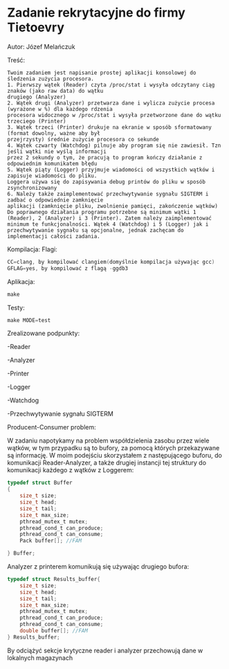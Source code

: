 
Zadanie rekrytacyjne do firmy Tietoevry
=
Autor: Józef Melańczuk

Treść:
```
Twoim zadaniem jest napisanie prostej aplikacji konsolowej do śledzenia zużycia procesora.
1. Pierwszy wątek (Reader) czyta /proc/stat i wysyła odczytany ciąg znaków (jako raw data) do wątku
drugiego (Analyzer)
2. Wątek drugi (Analyzer) przetwarza dane i wylicza zużycie procesa (wyrażone w %) dla każdego rdzenia
procesora widocznego w /proc/stat i wysyła przetworzone dane do wątku trzeciego (Printer)
3. Wątek trzeci (Printer) drukuje na ekranie w sposób sformatowany (format dowolny, ważne aby był
przejrzysty) średnie zużycie procesora co sekunde
4. Wątek czwarty (Watchdog) pilnuje aby program się nie zawiesił. Tzn jeśli wątki nie wyślą informacji
przez 2 sekundy o tym, że pracują to program kończy działanie z odpowiednim komunikatem błędu
5. Wątek piąty (Logger) przyjmuje wiadomości od wszystkich wątków i zapisuje wiadomości do pliku.
Loggera używa się do zapisywania debug printów do pliku w sposób zsynchronizowany
6. Należy także zaimplementować przechwytywanie sygnału SIGTERM i zadbać o odpowiednie zamknięcie
aplikacji (zamknięcie pliku, zwolnienie pamięci, zakończenie wątków)
Do poprawnego działania programu potrzebne są minimum wątki 1 (Reader), 2 (Analyzer) i 3 (Printer). Zatem należy zaimplementować minimum te funkcjonalności. Wątek 4 (Watchdog) i 5 (Logger) jak i
przechwytywanie sygnału są opcjonalne, jednak zachęcam do implementacji całości zadania.
```
Kompilacja:
Flagi: 
```c
CC=clang, by kompilować clangiem(domyślnie kompilacja używając gcc)
GFLAG=yes, by kompilować z flagą -ggdb3
```
Aplikacja:
```c
make
```
Testy:
```c
make MODE=test
```
Zrealizowane podpunkty:

-Reader

-Analyzer

-Printer

-Logger

-Watchdog

-Przechwytywanie sygnału SIGTERM

Producent-Consumer problem:

W zadaniu napotykamy na problem współdzielenia zasobu przez wiele wątków, w tym przypadku są to bufory, za pomocą których przekazywane są informację. W moim podejściu skorzystałem z następującego buforu, do komunikacji Reader-Analyzer, a także drugiej instancji tej struktury do komunikacji każdego z wątków z Loggerem:
```c
typedef struct Buffer
{   
    size_t size;
    size_t head;
    size_t tail;
    size_t max_size;
    pthread_mutex_t mutex;
    pthread_cond_t can_produce;
    pthread_cond_t can_consume;
    Pack buffer[]; //FAM

} Buffer;
```

Analyzer z printerem komunikują się używając drugiego bufora:
```c
typedef struct Results_buffer{
    size_t size;
    size_t head;
    size_t tail;
    size_t max_size;
    pthread_mutex_t mutex;
    pthread_cond_t can_produce;
    pthread_cond_t can_consume;
    double buffer[]; //FAM
} Results_buffer;
```
By odciążyć sekcje krytyczne reader i analyzer przechowują dane w lokalnych magazynach






